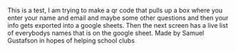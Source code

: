 This is a test, I am trying to make a qr code that pulls up a box where you enter your name and email and maybe some other questions and then your info gets exported into a google sheets. Then the next screen has a live list of everybodys names that is on the google sheet.
Made by Samuel Gustafson in hopes of helping school clubs
